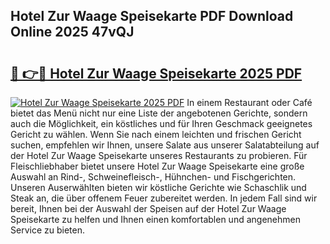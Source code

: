 ## Hotel Zur Waage Speisekarte PDF Download Online 2025 47vQJ

# <h2><a href="http://gccagf.nevu.top/?p=Hotel+Zur+Waage+Speisekarte">🔗 👉🔴 Hotel Zur Waage Speisekarte 2025 PDF</a></h2>

[![Hotel Zur Waage Speisekarte 2025 PDF](https://i.imgur.com/dBaPXMq.png)](http://gccagf.nevu.top/?p=Hotel+Zur+Waage+Speisekarte)
In einem Restaurant oder Café bietet das Menü nicht nur eine Liste der angebotenen Gerichte, sondern auch die Möglichkeit, ein köstliches und für Ihren Geschmack geeignetes Gericht zu wählen. Wenn Sie nach einem leichten und frischen Gericht suchen, empfehlen wir Ihnen, unsere Salate aus unserer Salatabteilung auf der Hotel Zur Waage Speisekarte unseres Restaurants zu probieren. Für Fleischliebhaber bietet unsere Hotel Zur Waage Speisekarte eine große Auswahl an Rind-, Schweinefleisch-, Hühnchen- und Fischgerichten. Unseren Auserwählten bieten wir köstliche Gerichte wie Schaschlik und Steak an, die über offenem Feuer zubereitet werden. In jedem Fall sind wir bereit, Ihnen bei der Auswahl der Speisen auf der Hotel Zur Waage Speisekarte zu helfen und Ihnen einen komfortablen und angenehmen Service zu bieten.

